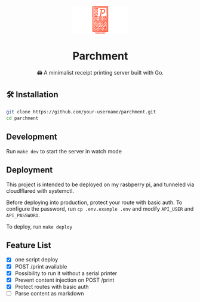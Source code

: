 <p align="center">
  <img src="assets/logo.svg" width="150" alt="Parchment Logo">
</p>


<h1 align="center">Parchment</h1>
<p align="center">🖨️ A minimalist receipt printing server built with Go.</p>

## 🛠️ Installation

```bash
git clone https://github.com/your-username/parchment.git
cd parchment
```

## Development

Run  `make dev` to start the server in watch mode

## Deployment

This project is intended to be deployed on my rasbperry pi, and tunneled via cloudlflared with systemctl.

Before deploying into production, protect your route with basic auth.
To configure the password, run `cp .env.example .env` and modify `API_USER` and `API_PASSWORD`.

To deploy, run `make deploy`

## Feature List

- [x] one script deploy
- [x] POST /print available 
- [x] Possibility to run it without a serial printer
- [x] Prevent content injection on POST /print
- [x] Protect routes with basic auth
- [ ] Parse content as markdown
